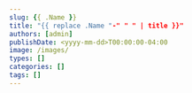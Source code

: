 ```yaml
---
slug: {{ .Name }}
title: "{{ replace .Name "-" " " | title }}"
authors: [admin]
publishDate: <yyyy-mm-dd>T00:00:00-04:00
image: /images/
types: []
categories: []
tags: []
---
```

